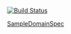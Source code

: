 [![Build Status](https://travis-ci.org/rodolfodpk/myeslib2.svg?branch=master)](https://travis-ci.org/rodolfodpk/myeslib2)


<a href="myeslib2-example/src/test/groovy/org/myeslib/sampledomain/SampleDomainSpec.groovy">SampleDomainSpec</a>
